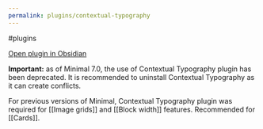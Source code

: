 ```yaml
---
permalink: plugins/contextual-typography
---
```

#plugins 

[Open plugin in Obsidian](obsidian://show-plugin?id=obsidian-contextual-typography)

**Important:** as of Minimal 7.0, the use of Contextual Typography plugin has been deprecated. It is recommended to uninstall Contextual Typography as it can create conflicts.

For previous versions of Minimal, Contextual Typography plugin was required for [[Image grids]] and [[Block width]] features. Recommended for [[Cards]].